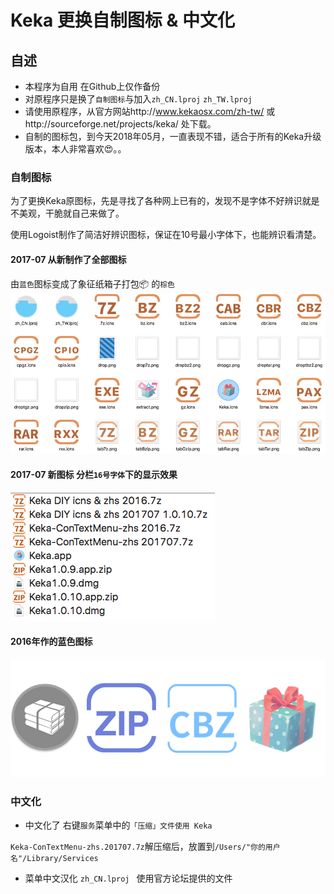 # Keka 更换自制图标 & 中文化

## 自述
- 本程序为自用 在Github上仅作备份
- 对原程序只是换了`自制图标`与加入`zh_CN.lproj` `zh_TW.lproj`
- 请使用原程序，从官方网站http://www.kekaosx.com/zh-tw/ 或http://sourceforge.net/projects/keka/ 处下载。
- 自制的图标包，到今天2018年05月，一直表现不错，适合于所有的Keka升级版本，本人非常喜欢😍。。

### 自制图标
为了更换Keka原图标，先是寻找了各种网上已有的，发现不是字体不好辨识就是不美观，干脆就自己来做了。

使用Logoist制作了简洁好辨识图标，保证在10号最小字体下，也能辨识看清楚。

#### 2017-07 从新制作了全部图标
由`蓝色`图标变成了象征纸箱子打包📦 的`棕色`
![](https://github.com/Leeatmy/Keka_Chinese/blob/master/Screenshot/2017-07%20new%20icns.png?raw=true)

#### 2017-07 新图标 分栏`16号字体`下的显示效果
![](https://github.com/Leeatmy/Keka_Chinese/blob/master/Screenshot/2017-07%2016.png?raw=true)

#### 2016年作的蓝色图标
![](https://github.com/Leeatmy/Keka_Chinese/blob/master/Screenshot/look%20icon.png)

### 中文化
- 中文化了 右键`服务`菜单中的`「压缩」文件使用 Keka`

`Keka-ConTextMenu-zhs.201707.7z`解压缩后，放置到`/Users/"你的用户名"/Library/Services`

- 菜单中文汉化 `zh_CN.lproj ` 使用官方论坛提供的文件

